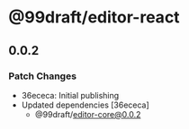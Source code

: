 # @99draft/editor-react

## 0.0.2

### Patch Changes

- 36ececa: Initial publishing
- Updated dependencies [36ececa]
  - @99draft/editor-core@0.0.2
